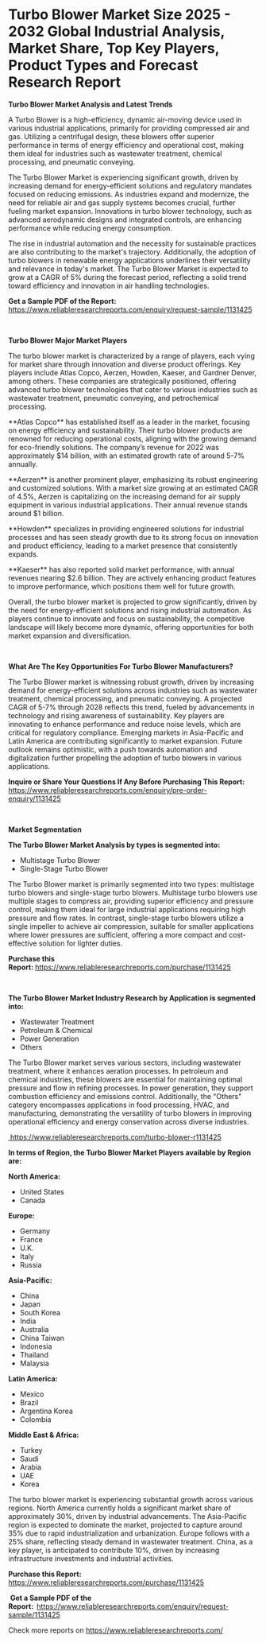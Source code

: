 <p><h1>Turbo Blower Market Size 2025 - 2032 Global Industrial Analysis, Market Share, Top Key Players, Product Types and Forecast Research Report</h1></p><p><strong>Turbo Blower Market Analysis and Latest Trends</strong></p>
<p><p>A Turbo Blower is a high-efficiency, dynamic air-moving device used in various industrial applications, primarily for providing compressed air and gas. Utilizing a centrifugal design, these blowers offer superior performance in terms of energy efficiency and operational cost, making them ideal for industries such as wastewater treatment, chemical processing, and pneumatic conveying.</p><p>The Turbo Blower Market is experiencing significant growth, driven by increasing demand for energy-efficient solutions and regulatory mandates focused on reducing emissions. As industries expand and modernize, the need for reliable air and gas supply systems becomes crucial, further fueling market expansion. Innovations in turbo blower technology, such as advanced aerodynamic designs and integrated controls, are enhancing performance while reducing energy consumption.</p><p>The rise in industrial automation and the necessity for sustainable practices are also contributing to the market's trajectory. Additionally, the adoption of turbo blowers in renewable energy applications underlines their versatility and relevance in today's market. The Turbo Blower Market is expected to grow at a CAGR of 5% during the forecast period, reflecting a solid trend toward efficiency and innovation in air handling technologies.</p></p>
<p><strong>Get a Sample PDF of the Report:&nbsp;</strong> <a href="https://www.reliableresearchreports.com/enquiry/request-sample/1131425?utm_campaign=3054&utm_medium=2&utm_source=Github&utm_content=ia&utm_term=11042025&utm_id=turbo-blower">https://www.reliableresearchreports.com/enquiry/request-sample/1131425</a></p>
<p>&nbsp;</p>
<p><strong>Turbo Blower Major Market Players</strong></p>
<p><p>The turbo blower market is characterized by a range of players, each vying for market share through innovation and diverse product offerings. Key players include Atlas Copco, Aerzen, Howden, Kaeser, and Gardner Denver, among others. These companies are strategically positioned, offering advanced turbo blower technologies that cater to various industries such as wastewater treatment, pneumatic conveying, and petrochemical processing.</p><p>**Atlas Copco** has established itself as a leader in the market, focusing on energy efficiency and sustainability. Their turbo blower products are renowned for reducing operational costs, aligning with the growing demand for eco-friendly solutions. The company’s revenue for 2022 was approximately $14 billion, with an estimated growth rate of around 5-7% annually.</p><p>**Aerzen** is another prominent player, emphasizing its robust engineering and customized solutions. With a market size growing at an estimated CAGR of 4.5%, Aerzen is capitalizing on the increasing demand for air supply equipment in various industrial applications. Their annual revenue stands around $1 billion.</p><p>**Howden** specializes in providing engineered solutions for industrial processes and has seen steady growth due to its strong focus on innovation and product efficiency, leading to a market presence that consistently expands. </p><p>**Kaeser** has also reported solid market performance, with annual revenues nearing $2.6 billion. They are actively enhancing product features to improve performance, which positions them well for future growth.</p><p>Overall, the turbo blower market is projected to grow significantly, driven by the need for energy-efficient solutions and rising industrial automation. As players continue to innovate and focus on sustainability, the competitive landscape will likely become more dynamic, offering opportunities for both market expansion and diversification.</p></p>
<p>&nbsp;</p>
<p><strong>What Are The Key Opportunities For Turbo Blower Manufacturers?</strong></p>
<p><p>The Turbo Blower market is witnessing robust growth, driven by increasing demand for energy-efficient solutions across industries such as wastewater treatment, chemical processing, and pneumatic conveying. A projected CAGR of 5-7% through 2028 reflects this trend, fueled by advancements in technology and rising awareness of sustainability. Key players are innovating to enhance performance and reduce noise levels, which are critical for regulatory compliance. Emerging markets in Asia-Pacific and Latin America are contributing significantly to market expansion. Future outlook remains optimistic, with a push towards automation and digitalization further propelling the adoption of turbo blowers in various applications.</p></p>
<p><strong>Inquire or Share Your Questions If Any Before Purchasing This Report:</strong> <a href="https://www.reliableresearchreports.com/enquiry/pre-order-enquiry/1131425?utm_campaign=3054&utm_medium=2&utm_source=Github&utm_content=ia&utm_term=11042025&utm_id=turbo-blower">https://www.reliableresearchreports.com/enquiry/pre-order-enquiry/1131425</a></p>
<p>&nbsp;</p>
<p><strong>Market Segmentation</strong></p>
<p><strong>The Turbo Blower Market Analysis by types is segmented into:</strong></p>
<p><ul><li>Multistage Turbo Blower</li><li>Single-Stage Turbo Blower</li></ul></p>
<p><p>The Turbo Blower market is primarily segmented into two types: multistage turbo blowers and single-stage turbo blowers. Multistage turbo blowers use multiple stages to compress air, providing superior efficiency and pressure control, making them ideal for large industrial applications requiring high pressure and flow rates. In contrast, single-stage turbo blowers utilize a single impeller to achieve air compression, suitable for smaller applications where lower pressures are sufficient, offering a more compact and cost-effective solution for lighter duties.</p></p>
<p><strong>Purchase this Report:&nbsp;</strong><a href="https://www.reliableresearchreports.com/purchase/1131425?utm_campaign=3054&utm_medium=2&utm_source=Github&utm_content=ia&utm_term=11042025&utm_id=turbo-blower">https://www.reliableresearchreports.com/purchase/1131425</a></p>
<p>&nbsp;</p>
<p><strong>The Turbo Blower Market Industry Research by Application is segmented into:</strong></p>
<p><ul><li>Wastewater Treatment</li><li>Petroleum & Chemical</li><li>Power Generation</li><li>Others</li></ul></p>
<p><p>The Turbo Blower market serves various sectors, including wastewater treatment, where it enhances aeration processes. In petroleum and chemical industries, these blowers are essential for maintaining optimal pressure and flow in refining processes. In power generation, they support combustion efficiency and emissions control. Additionally, the "Others" category encompasses applications in food processing, HVAC, and manufacturing, demonstrating the versatility of turbo blowers in improving operational efficiency and energy conservation across diverse industries.</p></p>
<p><a href="https://www.reliableresearchreports.com/turbo-blower-r1131425?utm_campaign=3054&utm_medium=2&utm_source=Github&utm_content=ia&utm_term=11042025&utm_id=turbo-blower">&nbsp;https://www.reliableresearchreports.com/turbo-blower-r1131425</a></p>
<p><strong>In terms of Region, the Turbo Blower Market Players available by Region are:</strong></p>
<p>
    <p> <strong> North America: </strong>
        <ul>
            <li>United States</li>
            <li>Canada</li>
        </ul>
        </p> 
    <p> <strong> Europe: </strong>
        <ul>
            <li>Germany</li>
            <li>France</li>
            <li>U.K.</li>
            <li>Italy</li>
            <li>Russia</li>
        </ul>
        </p> 
    <p> <strong> Asia-Pacific: </strong>
        <ul>
            <li>China</li>
            <li>Japan</li>
            <li>South Korea</li>
            <li>India</li>
            <li>Australia</li>
            <li>China Taiwan</li>
            <li>Indonesia</li>
            <li>Thailand</li>
            <li>Malaysia</li>
        </ul>
        </p> 
    <p> <strong> Latin America: </strong>
        <ul>
            <li>Mexico</li>
            <li>Brazil</li>
            <li>Argentina Korea</li>
            <li>Colombia</li>
        </ul>
        </p> 
    <p> <strong> Middle East & Africa: </strong>
        <ul>
            <li>Turkey</li>
            <li>Saudi</li>
            <li>Arabia</li>
            <li>UAE</li>
            <li>Korea</li>
        </ul>
    </p>
    </p>
<p><p>The turbo blower market is experiencing substantial growth across various regions. North America currently holds a significant market share of approximately 30%, driven by industrial advancements. The Asia-Pacific region is expected to dominate the market, projected to capture around 35% due to rapid industrialization and urbanization. Europe follows with a 25% share, reflecting steady demand in wastewater treatment. China, as a key player, is anticipated to contribute 10%, driven by increasing infrastructure investments and industrial activities.</p></p>
<p><strong>Purchase this Report: </strong><a href="https://www.reliableresearchreports.com/purchase/1131425?utm_campaign=3054&utm_medium=2&utm_source=Github&utm_content=ia&utm_term=11042025&utm_id=turbo-blower">https://www.reliableresearchreports.com/purchase/1131425</a></p>
<p>&nbsp;<strong>Get a Sample PDF of the Report:&nbsp;&nbsp;</strong><a href="https://www.reliableresearchreports.com/enquiry/request-sample/1131425?utm_campaign=3054&utm_medium=2&utm_source=Github&utm_content=ia&utm_term=11042025&utm_id=turbo-blower">https://www.reliableresearchreports.com/enquiry/request-sample/1131425</a></p>
<p><strong></strong></p>
<p>Check more reports on <a href="https://www.reliableresearchreports.com/?utm_campaign=3054&utm_medium=2&utm_source=Github&utm_content=ia&utm_term=11042025&utm_id=turbo-blower">https://www.reliableresearchreports.com/</a></p>